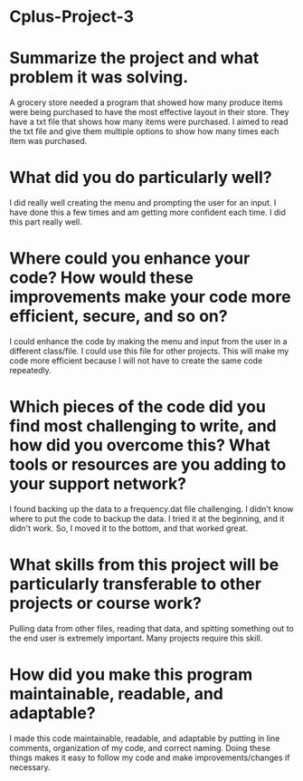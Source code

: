 # Cplus-Project-3

# Summarize the project and what problem it was solving.
A grocery store needed a program that showed how many produce items were being purchased to have the most effective layout in their store. They have a txt file that shows how many items were purchased. I aimed to read the txt file and give them multiple options to show how many times each item was purchased. 

# What did you do particularly well?
I did really well creating the menu and prompting the user for an input. I have done this a few times and am getting more confident each time. I did this part really well.

# Where could you enhance your code? How would these improvements make your code more efficient, secure, and so on?
I could enhance the code by making the menu and input from the user in a different class/file. I could use this file for other projects. This will make my code more efficient because I will not have to create the same code repeatedly. 

# Which pieces of the code did you find most challenging to write, and how did you overcome this? What tools or resources are you adding to your support network?
I found backing up the data to a frequency.dat file challenging. I didn't know where to put the code to backup the data. I tried it at the beginning, and it didn't work. So, I moved it to the bottom, and that worked great. 

# What skills from this project will be particularly transferable to other projects or course work?
Pulling data from other files, reading that data, and spitting something out to the end user is extremely important. Many projects require this skill. 

# How did you make this program maintainable, readable, and adaptable?
I made this code maintainable, readable, and adaptable by putting in line comments, organization of my code, and correct naming. Doing these things makes it easy to follow my code and make improvements/changes if necessary.
